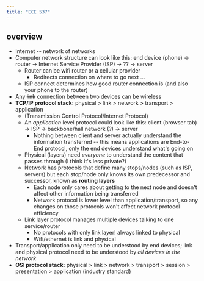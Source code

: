 ```yaml
---
title: "ECE 537"
---
```

## overview
- Internet -- network of networks
- Computer network structure can look like this: end device (phone) -> router -> Internet Service Provider (ISP) -> ?? -> server
	- Router can be wifi router or a cellular provider
		- Redirects connection on where to go next ...
	- ISP connect determines how good router connection is (and also your phone to the router)
- Any ~~link~~ connection between two devices can be wireless
- **TCP/IP protocol stack:** physical > link > network > transport > application
	- (Transmission Control Protocol/Internet Protocol)
	- An *application* level protocol could look like this: client (browser tab) -> ISP -> backbone/hall network (?) -> server
		- Nothing between client and server actually understand the information transferred -- this means applications are End-to-End protocol, only the end devices understand what's going on
	- Physical (layers) need *everyone* to understand the content that passes through (I think it's less private?)
	<!-- - Transport takes one layer to another?? probably e2e protocol -->
	- Network has protocols that define many stops/nodes (such as ISP, servers) but each stop/node only knows its own predecessor and successor, known as **routing layers**
		- Each node only cares about getting to the next node and doesn't affect other information being transferred
		- Network protocol is lower level than application/transport, so any changes on those protocols won't affect network protocol efficiency
	- Link layer protocol manages multiple devices talking to one service/router
		- No protocols with only link layer! always linked to physical 
		- Wifi/ethernet is link and physical
- Transport/application only need to be understood by end devices; link and physical protocol need to be understood by *all devices in the network*
- **OSI protocol stack:** physical > link > network > transport > session > presentation > application (industry standard)